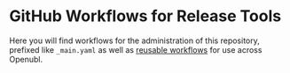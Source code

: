 GitHub Workflows for Release Tools
==================================

Here you will find workflows for the administration of this repository,
prefixed like `_main.yaml` as well as [reusable workflows](https://docs.github.com/en/actions/using-workflows/reusing-workflows)
for use across Openubl. 
